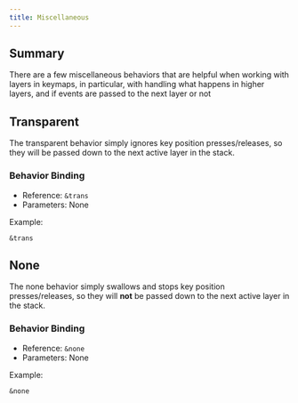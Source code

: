 ```yaml
---
title: Miscellaneous
---
```


## Summary

There are a few miscellaneous behaviors that are helpful when working with layers in keymaps,
in particular, with handling what happens in higher layers, and if events are passed to
the next layer or not

## Transparent

The transparent behavior simply ignores key position presses/releases, so they will be
passed down to the next active layer in the stack.

### Behavior Binding

- Reference: `&trans`
- Parameters: None

Example:

```
&trans
```

## None

The none behavior simply swallows and stops key position presses/releases, so they will **not**
be passed down to the next active layer in the stack.

### Behavior Binding

- Reference: `&none`
- Parameters: None

Example:

```
&none
```
